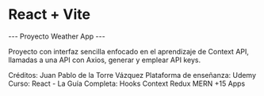 # React + Vite

--- Proyecto Weather App ---

Proyecto con interfaz sencilla enfocado en el aprendizaje de Context API, llamadas a una API con Axios, generar y emplear API keys.


Créditos: Juan Pablo de la Torre Vázquez
Plataforma de enseñanza: Udemy
Curso: React - La Guía Completa: Hooks Context Redux MERN +15 Apps


